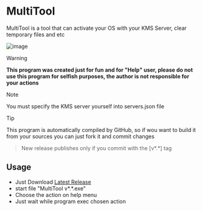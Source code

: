 # MultiTool
MultiTool is a tool that can activate your OS with your KMS Server, clear temporary files and etc

![image](https://github.com/itzAxel/MultiTool/assets/115724412/fc2c1764-a7d6-483b-9301-414f751e6db7)


> [!WARNING] 
> **This program was created just for fun and for "Help" user, please do not use this program for selfish purposes, the author is not responsible for your actions**

> [!NOTE]
> You must specify the KMS server yourself into servers.json file

> [!TIP]
> This program is automatically compiled by GitHub, so if wou want to build it from your sources you can just fork it and commit changes
> > New release publishes only if you commit with the [v*.*] tag

Usage
-----
  - Just Download [Latest Release](https://github.com/itzAxel/MultiTool/releases/latest)
  - start file "MultiTool v*.*.exe"
  - Choose the action on help menu
  - Just wait while program exec chosen action
